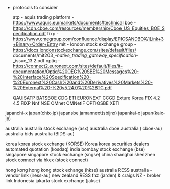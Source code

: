* protocols to consider

    atp - aquis trading platform - https://www.aquis.eu/markets/documents#technical
    boe - https://cdn.cboe.com/resources/membership/Cboe_US_Equities_BOE_Specification.pdf
    fixp - https://www.cmegroup.com/confluence/display/EPICSANDBOX/iLink+3+Binary+Order+Entry
    mit - london stock exchange group - https://docs.londonstockexchange.com/sites/default/files/   documents/mit203_-_native_trading_gateway_specification_-_issue_13.2.pdf
    optiq - 
    https://connect2.euronext.com/sites/default/files/it-documentation/Optiq%20OEG%20SBE%20Messages%20-%20Interface%20Specification%20-%20Euronext%20Cash%20and%20Derivatives%20Markets%20-%20External%20-%20v5.24.0%20%2BTC.pdf

    QAUISATP
    BATSBOE
    CDG
    ETI
    EURONEXT CCGD
    Exture Korea
    FIX 4.2 4.5
    FIXP
    Nnf NSE
    OMnet
    OMNetIF
    OPTIQSBE
    XETI
    
japanchi-x japan(chix-jp)
japansbe jamannext(sbijnx)
japankai-x japan(kaix-jp)

australia australia stock exchange (asx)
australia cboe australia ( cboe-au)
australia bids australia (BIDS-au)

korea korea stock exchange (KORSE)
Korea korea securities dealers automated
quotation (kosdaq)
india bombay stock exchange (bse)
singapore singapore stock exchange (sngse)
china shanghai shenzhen stock connect via hkex (stock connect)

hong kong hong kong stock exhange (hkse)
australia RESS australia - vendor link (iress-au)
new zealand RESS fnz (jarden) & craigs NZ - broker link
Indonesia jakarta stock exchange (jakse)
